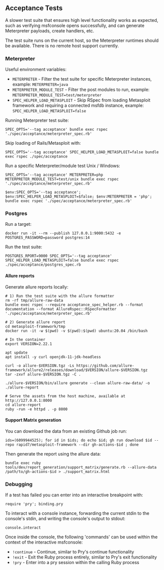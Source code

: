 ## Acceptance Tests

A slower test suite that ensures high level functionality works as expected,
such as verifying msfconsole opens successfully, and can generate Meterpreter payloads,
create handlers, etc.

The test suite runs on the current host, so the Meterpreter runtimes should be available.
There is no remote host support currently.

### Meterpreter

Useful environment variables:
- `METERPRETER` - Filter the test suite for specific Meterpreter instances, example: `METERPRETER=java`
- `METERPRETER_MODULE_TEST` - Filter the post modules to run, example: `METERPRETER_MODULE_TEST=test/meterpreter`
- `SPEC_HELPER_LOAD_METASPLOIT` - Skip RSpec from loading Metasploit framework and requiring a connected msfdb instance, example: `SPEC_HELPER_LOAD_METASPLOIT=false`

Running Meterpreter test suite:

```
SPEC_OPTS='--tag acceptance' bundle exec rspec './spec/acceptance/meterpreter_spec.rb'
```

Skip loading of Rails/Metasploit with:

```
SPEC_OPTS='--tag acceptance' SPEC_HELPER_LOAD_METASPLOIT=false bundle exec rspec ./spec/acceptance
```

Run a specific Meterpreter/module test Unix / Windows:
```
SPEC_OPTS='--tag acceptance' METERPRETER=php METERPRETER_MODULE_TEST=test/unix bundle exec rspec './spec/acceptance/meterpreter_spec.rb'

$env:SPEC_OPTS='--tag acceptance'; $env:SPEC_HELPER_LOAD_METASPLOIT=$false; $env:METERPRETER = 'php'; bundle exec rspec './spec/acceptance/meterpreter_spec.rb'
```

### Postgres

Run a target:

```
docker run -it --rm --publish 127.0.0.1:9000:5432 -e POSTGRES_PASSWORD=password postgres:14
```

Run the test suite:

```
POSTGRES_RPORT=9000 SPEC_OPTS='--tag acceptance' SPEC_HELPER_LOAD_METASPLOIT=false bundle exec rspec ./spec/acceptance/postgres_spec.rb
```

#### Allure reports

Generate allure reports locally:

```
# 1) Run the test suite with the allure formatter
rm -rf tmp/allure-raw-data
bundle exec rspec --require acceptance_spec_helper.rb --format documentation --format AllureRspec::RSpecFormatter './spec/acceptance/meterpreter_spec.rb'

# 2) Generate allure report
cd metasploit-framework/tmp
docker run -it -w $(pwd) -v $(pwd):$(pwd) ubuntu:20.04 /bin/bash

# In the container
export VERSION=2.22.1

apt update
apt install -y curl openjdk-11-jdk-headless

curl -o allure-$VERSION.tgz -Ls https://github.com/allure-framework/allure2/releases/download/$VERSION/allure-$VERSION.tgz
tar -zxvf allure-$VERSION.tgz -C .

./allure-$VERSION/bin/allure generate --clean allure-raw-data/ -o ./allure-report

# Serve the assets from the host machine, available at http://127.0.0.1:8000
cd allure-report
ruby -run -e httpd . -p 8000
```

#### Support Matrix generation

You can download the data from an existing Github job run:

```
ids=(6099944525); for id in $ids; do echo $id; gh run download $id --repo rapid7/metasploit-framework --dir gh-actions-$id ; done
```

Then generate the report using the allure data:

```
bundle exec ruby tools/dev/report_generation/support_matrix/generate.rb --allure-data /path/to/gh-actions-$id > ./support_matrix.html
```

### Debugging

If a test has failed you can enter into an interactive breakpoint with:

```
require 'pry'; binding.pry
```

To interact with a console instance, forwarding the current stdin to the console's stdin,
and writing the console's output to stdout:

```
console.interact
```

Once inside the console, the following 'commands' can be used within the context of
the interactive msfconsole:

- `!continue` - Continue, similar to Pry's continue functionality
- `!exit` - Exit the Ruby process entirely, similar to Pry's exit functionality
- `!pry` - Enter into a pry session within the calling Ruby process
